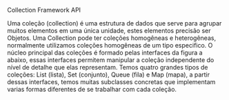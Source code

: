Collection Framework API

Uma coleção (collection) é uma estrutura de dados que serve para agrupar muitos elementos em uma única unidade, estes elementos precisão ser Objetos.
Uma Collection pode ter coleções homogêneas e heterogêneas, normalmente utilizamos coleções homogêneas de um tipo especifico.
O núcleo principal das coleções é formado pelas interfaces da figura a abaixo, essas interfaces permitem manipular a coleção independente do nível de detalhe que elas representam.
Temos quatro grandes tipos de coleções: List (lista), Set (conjunto), Queue (fila) e Map (mapa), a partir dessas interfaces, temos muitas subclasses concretas que implementam varias formas diferentes de se trabalhar com cada coleção.
